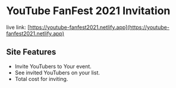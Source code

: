 # YouTube FanFest 2021 Invitation

live link: [https://youtube-fanfest2021.netlify.app](https://youtube-fanfest2021.netlify.app)

## Site Features

- Invite YouTubers to Your event.
- See invited YouTubers on your list.
- Total cost for inviting.
